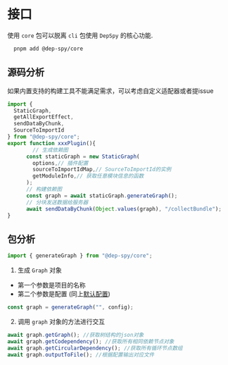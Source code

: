 # 接口

使用 `core` 包可以脱离 `cli` 包使用 `DepSpy` 的核心功能.

```bash
  pnpm add @dep-spy/core
```
## 源码分析
如果内置支持的构建工具不能满足需求，可以考虑自定义适配器或者提issue
```js
import {
  StaticGraph,
  getAllExportEffect,
  sendDataByChunk,
  SourceToImportId
} from "@dep-spy/core";
export function xxxPlugin(){
        // 生成依赖图
      const staticGraph = new StaticGraph(
        options,// 插件配置
        sourceToImportIdMap,// SourceToImportId的实例
        getModuleInfo,// 获取任意模块信息的函数
      );
      // 构建依赖图
      const graph = await staticGraph.generateGraph();
      // 分块发送数据给服务器
      await sendDataByChunk(Object.values(graph), "/collectBundle");
}

```

## 包分析
```javascript
import { generateGraph } from "@dep-spy/core";
```

1. 生成 `Graph` 对象

  - 第一个参数是项目的名称
  - 第二个参数是配置 (同上[默认配置](#默认配置))

```javascript
const graph = generateGraph("", config);
```

2. 调用 `graph` 对象的方法进行交互

```javascript
await graph.getGraph(); //获取树结构的json对象
await graph.getCodependency(); //获取所有相同依赖节点对象
await graph.getCircularDependency(); //获取所有循环节点数组
await graph.outputToFile(); //根据配置输出对应文件
```
